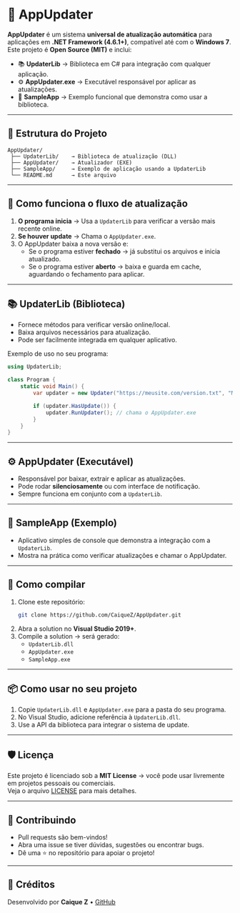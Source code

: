 # 🔄 AppUpdater

**AppUpdater** é um sistema **universal de atualização automática** para aplicações em **.NET Framework (4.6.1+)**, compatível até com o **Windows 7**.  
Este projeto é **Open Source (MIT)** e inclui:

- 📚 **UpdaterLib** → Biblioteca em C# para integração com qualquer aplicação.  
- ⚙️ **AppUpdater.exe** → Executável responsável por aplicar as atualizações.  
- 🧪 **SampleApp** → Exemplo funcional que demonstra como usar a biblioteca.

---

## 📂 Estrutura do Projeto

```
AppUpdater/
 ├── UpdaterLib/    → Biblioteca de atualização (DLL)
 ├── AppUpdater/    → Atualizador (EXE)
 ├── SampleApp/     → Exemplo de aplicação usando a UpdaterLib
 └── README.md      → Este arquivo
```

---

## 🚀 Como funciona o fluxo de atualização

1. **O programa inicia** → Usa a `UpdaterLib` para verificar a versão mais recente online.  
2. **Se houver update** → Chama o `AppUpdater.exe`.  
3. O AppUpdater baixa a nova versão e:  
   - Se o programa estiver **fechado** → já substitui os arquivos e inicia atualizado.
   - Se o programa estiver **aberto** → baixa e guarda em cache, aguardando o fechamento para aplicar.

---

## 📚 UpdaterLib (Biblioteca)

- Fornece métodos para verificar versão online/local.  
- Baixa arquivos necessários para atualização.  
- Pode ser facilmente integrada em qualquer aplicativo.

Exemplo de uso no seu programa:
```csharp
using UpdaterLib;

class Program {
    static void Main() {
        var updater = new Updater("https://meusite.com/version.txt", "MeuApp.exe");

        if (updater.HasUpdate()) {
            updater.RunUpdater(); // chama o AppUpdater.exe
        }
    }
}
```

---

## ⚙️ AppUpdater (Executável)

- Responsável por baixar, extrair e aplicar as atualizações.  
- Pode rodar **silenciosamente** ou com interface de notificação.  
- Sempre funciona em conjunto com a `UpdaterLib`.  

---

## 🧪 SampleApp (Exemplo)

- Aplicativo simples de console que demonstra a integração com a `UpdaterLib`.  
- Mostra na prática como verificar atualizações e chamar o AppUpdater.  

---

## 🔧 Como compilar

1. Clone este repositório:
   ```sh
   git clone https://github.com/CaiqueZ/AppUpdater.git
   ```
2. Abra a solution no **Visual Studio 2019+**.  
3. Compile a solution → será gerado:
   - `UpdaterLib.dll`
   - `AppUpdater.exe`
   - `SampleApp.exe`

---

## 📦 Como usar no seu projeto

1. Copie `UpdaterLib.dll` e `AppUpdater.exe` para a pasta do seu programa.  
2. No Visual Studio, adicione referência à `UpdaterLib.dll`.  
3. Use a API da biblioteca para integrar o sistema de update.  

---

## 🛡️ Licença

Este projeto é licenciado sob a **MIT License** → você pode usar livremente em projetos pessoais ou comerciais.  
Veja o arquivo [LICENSE](LICENSE) para mais detalhes.

---

## 🤝 Contribuindo

- Pull requests são bem-vindos!  
- Abra uma issue se tiver dúvidas, sugestões ou encontrar bugs.  
- Dê uma ⭐ no repositório para apoiar o projeto!

---

## 📌 Créditos

Desenvolvido por **Caique Z** • [GitHub](https://github.com/CaiqueZ)  
